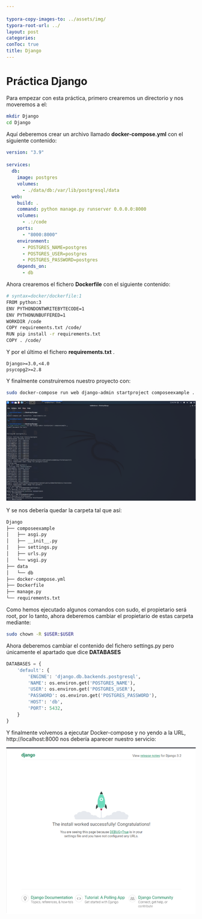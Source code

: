 ```yaml
---

typora-copy-images-to: ../assets/img/
typora-root-url: ../
layout: post
categories: 
conToc: true
title: Django
---
```


# Práctica Django

Para empezar con esta práctica, primero crearemos un directorio y nos moveremos a el:

```bash
mkdir Django
cd Django
```

Aquí deberemos crear un archivo llamado **docker-compose.yml** con el siguiente contenido:

```yaml
version: "3.9"
   
services:
  db:
    image: postgres
    volumes:
      - ./data/db:/var/lib/postgresql/data
  web:
    build: .
    command: python manage.py runserver 0.0.0.0:8000
    volumes:
      - .:/code
    ports:
      - "8000:8000"
    environment:
      - POSTGRES_NAME=postgres
      - POSTGRES_USER=postgres
      - POSTGRES_PASSWORD=postgres
    depends_on:
      - db
```



Ahora crearemos el fichero **Dockerfile** con el siguiente contenido: 

```bash
# syntax=docker/dockerfile:1
FROM python:3
ENV PYTHONDONTWRITEBYTECODE=1
ENV PYTHONUNBUFFERED=1
WORKDIR /code
COPY requirements.txt /code/
RUN pip install -r requirements.txt
COPY . /code/
```

Y por el último el fichero  **requirements.txt** .

```
Django>=3.0,<4.0
psycopg2>=2.8
```

 Y finalmente construiremos nuestro proyecto con:

```bash
sudo docker-compose run web django-admin startproject composeexample .
```

![image-20220122123111532](/assets/img/image-20220122123111532.png)

Y se nos debería quedar la carpeta tal que así:

```tex
Django
├── composeexample
│   ├── asgi.py
│   ├── __init__.py
│   ├── settings.py
│   ├── urls.py
│   └── wsgi.py
├── data
│   └── db
├── docker-compose.yml
├── Dockerfile
├── manage.py
└── requirements.txt
```

Como hemos ejecutado algunos comandos con sudo, el propietario será root, por lo tanto, ahora deberemos cambiar el propietario de estas carpeta mediante:

```bash
sudo chown -R $USER:$USER
```

Ahora deberemos cambiar el contenido del fichero settings.py pero únicamente el apartado que dice **DATABASES** 

```python
DATABASES = {
    'default': {
        'ENGINE': 'django.db.backends.postgresql',
        'NAME': os.environ.get('POSTGRES_NAME'),
        'USER': os.environ.get('POSTGRES_USER'),
        'PASSWORD': os.environ.get('POSTGRES_PASSWORD'),
        'HOST': 'db',
        'PORT': 5432,
    }
}
```

Y finalmente volvemos a ejecutar Docker-compose y no yendo a la URL, http://localhost:8000 nos debería aparecer nuestro servicio:

![image-20220122124320988](/assets/img/image-20220122124320988.png)

